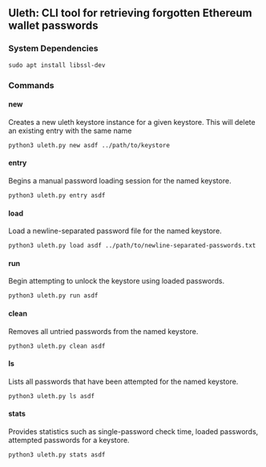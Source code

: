 ## Uleth: CLI tool for retrieving forgotten Ethereum wallet passwords

### System Dependencies

`sudo apt install libssl-dev`

### Commands

#### new

Creates a new uleth keystore instance for a given keystore. This will delete an existing entry with the same name

`python3 uleth.py new asdf ../path/to/keystore`

#### entry

Begins a manual password loading session for the named keystore.

`python3 uleth.py entry asdf`

#### load

Load a newline-separated password file for the named keystore.

`python3 uleth.py load asdf ../path/to/newline-separated-passwords.txt`

#### run

Begin attempting to unlock the keystore using loaded passwords.

`python3 uleth.py run asdf`

#### clean

Removes all untried passwords from the named keystore.

`python3 uleth.py clean asdf`

#### ls

Lists all passwords that have been attempted for the named keystore.

`python3 uleth.py ls asdf`

#### stats

Provides statistics such as single-password check time, loaded passwords, attempted passwords for a keystore.

`python3 uleth.py stats asdf`
